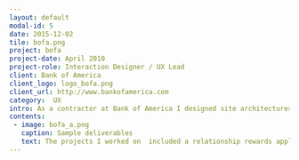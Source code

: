 ```yaml
---
layout: default
modal-id: 5
date: 2015-12-02
tile: bofa.png
project: bofa
project-date: April 2010
project-role: Interaction Designer / UX Lead
client: Bank of America
client_logo: logo_bofa.png
client_url: http://www.bankofamerica.com
category:  UX
intro: As a contractor at Bank of America I designed site architectures, process flows, wireframe schematics and detailed page specifications for financial applications and sales websites.
contents:
 - image: bofa_a.png
   caption: Sample deliverables
   text: The projects I worked on  included a relationship rewards application, enabling customers to easily redeem points. As well as the re-design of Bank of America’s three European acquisition websites.
---
```

